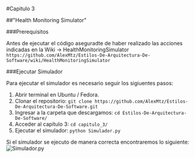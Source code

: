 #Capitulo 3

##"Health Monitoring Simulator"

###Prerequisitos

Antes de ejecutar el código aseguradte de haber realizado las acciones indicadas en la Wiki -> HealthMonitoringSimulator  
`https://github.com/AlexMtz/Estilos-De-Arquitectura-De-Software/wiki/HealthMonitoringSimulator`

###Ejecutar Simulador

Para ejecutar el simulador es necesario seguir los sigiuentes pasos:  
1. Abrir terminal en Ubuntu / Fedora.  
2. Clonar el repositorio:   `git clone https://github.com/AlexMtz/Estilos-De-Arquitectura-De-Software.git`  
3. Ingresar a la carpeta que descargamos:   `cd Estilos-De-Arquitectura-De-Software/`  
4. Acceder al capítulo 3:  `cd capitulo_3/`  
5. Ejecutar el simulador: `python Simulador.py`  

Si el simulador se ejecuto de manera correcta encontraremos lo siguiente:  
![Simulador.py](https://drive.google.com/open?id=0B1FMJsKfgRaPVTZPOWVDWks2eGc)
